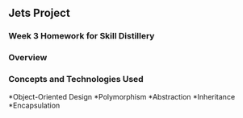 ## Jets Project

### Week 3 Homework for Skill Distillery

### Overview

### Concepts and Technologies Used

*Object-Oriented Design
	*Polymorphism
	*Abstraction
	*Inheritance
	*Encapsulation
	

